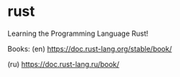 # rust
Learning the Programming Language Rust!

Books:
(en)
https://doc.rust-lang.org/stable/book/

(ru)
https://doc.rust-lang.ru/book/
